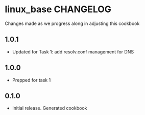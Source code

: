 # linux_base CHANGELOG

Changes made as we progress along in adjusting this cookbook

## 1.0.1

- Updated for Task 1: add resolv.conf management for DNS

## 1.0.0

- Prepped for task 1

## 0.1.0

- Initial release. Generated cookbook
